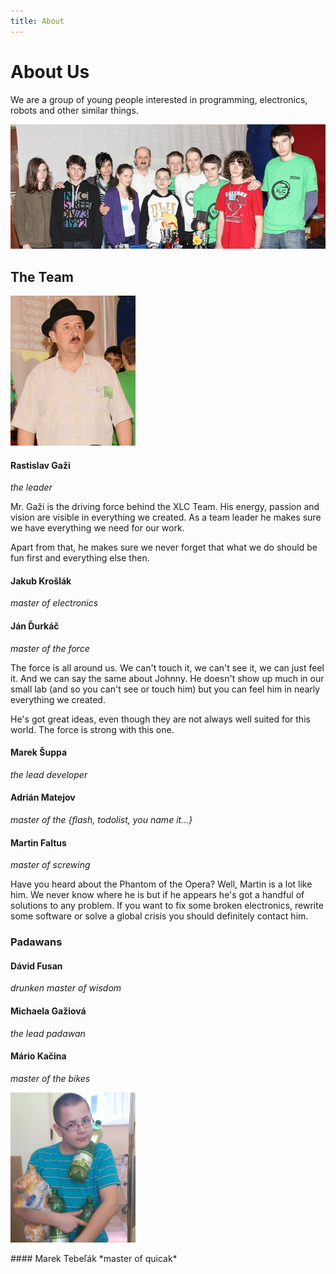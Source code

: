 ```yaml
---
title: About
---
```


# About Us

We are a group of young people interested in programming, electronics, robots
and other similar things. 


<div class="center_photo" markdown="1">

![the Team Photo](/img/team.png)

</div>

The Team
--------

<!-- Gazi -->
<div class="photo" markdown="1">

![Gazi](/img/avatars/gazi.png)

</div>

<div class="about" markdown="1">

#### Rastislav Gaži 
*the leader* 

Mr. Gaži is the driving force behind the XLC Team. His energy, passion and
vision are visible in everything we created. As a team leader he makes sure we
have everything we need for our work. 

Apart from that, he makes sure we never forget that what we do should be fun 
first and everything else then.

</div>

<div style='clear:both'></div>
<!-- /gazi -->

#### Jakub Krošlák
*master of electronics*

#### Ján Ďurkáč
*master of the force*

The force is all around us. We can't touch it, we can't see it, we can just
feel it. And we can say the same about Johnny. He doesn't show up much in our
small lab (and so you can't see or touch him) but you can feel him in nearly
everything we created. 

He's got great ideas, even though they are not always well suited for this
world. The force is strong with this one.




#### Marek Šuppa
*the lead developer*

#### Adrián Matejov
*master of the {flash, todolist, you name it...}*



#### Martin Faltus
*master of screwing*

Have you heard about the Phantom of the Opera? Well, Martin is a lot like him.
We never know where he is but if he appears he's got a handful of solutions
to any problem. If you want to fix some broken electronics, 
rewrite some software or solve a global crisis you should definitely contact him.

### Padawans

#### Dávid Fusan
*drunken master of wisdom*

#### Michaela Gažiová
*the lead padawan*

#### Mário Kačina
*master of the bikes*

<!-- marek tebelak -->
<div class="photo" markdown="1">

![MarekT](/img/avatars/marekt.png)

</div>

<div class="about" markdown="1">
#### Marek Tebeľák
*master of quicak*

</div>

<div style='clear:both'></div>
<!-- /marek tebelak -->
